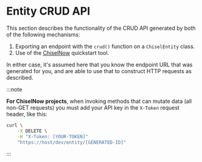 # Entity CRUD API

This section describes the functionality of the CRUD API generated by both of
the following mechanisms:

1. Exporting an endpoint with the `crud()` function on a `ChiselEntity` class.
1. Use of the [ChiselNow] quickstart tool.

In either case, it's assumed here that you know the endpoint URL that was
generated for you, and are able to use that to construct HTTP requests as
described.

:::note

**For ChiselNow projects**, when invoking methods that can mutate data (all
non-GET requests) you must add your API key in the `X-Token` request header,
like this:

```bash
curl \
    -X DELETE \
    -H "X-Token: [YOUR-TOKEN]"
    "https://host/dev/entity/[GENERATED-ID]"
```

:::


[ChiselNow]: https://chiselstrike.com/#now
